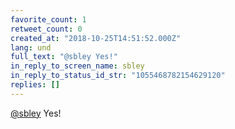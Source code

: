 ```yaml
---
favorite_count: 1
retweet_count: 0
created_at: "2018-10-25T14:51:52.000Z"
lang: und
full_text: "@sbley Yes!"
in_reply_to_screen_name: sbley
in_reply_to_status_id_str: "1055468782154629120"
replies: []
---
```


[@sbley](https://twitter.com/sbley) Yes!
